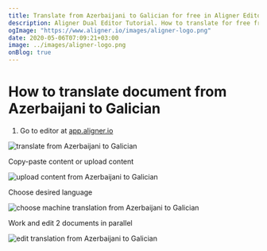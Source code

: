 ```yaml
---
title: Translate from Azerbaijani to Galician for free in Aligner Editor
description: Aligner Dual Editor Tutorial. How to translate for free from Azerbaijani to Galician. Aligner is multilingual document management platform. 
ogImage: "https://www.aligner.io/images/aligner-logo.png"
date: 2020-05-06T07:09:21+03:00
image: ../images/aligner-logo.png
onBlog: true
---
```


# How to translate document from Azerbaijani to Galician

1. Go to editor at [app.aligner.io](https://app.aligner.io "Aligner App web page")

![translate from Azerbaijani to Galician](../aligner-blank-editor.png "translate from Azerbaijani to Galician")

Copy-paste content or upload content

![upload content from Azerbaijani to Galician](../aligner-uploaded-document.png "upload content from Azerbaijani to Galician")

Choose desired language

![choose machine translation from Azerbaijani to Galician](../aligner-language-dropdown.png "choose machine translation from Azerbaijani to Galician")

Work and edit 2 documents in parallel

![edit translation from Azerbaijani to Galician](../aligner-double-sitded-editor.png "edit translation from Azerbaijani to Galician")

